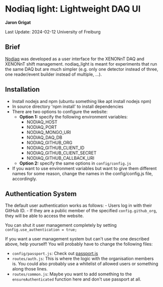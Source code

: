 # Nodiaq light: Lightweight DAQ UI #

**Jaron Grigat**

Last Update: 2024-02-12
University of Freiburg

## Brief ##
[Nodiaq](https://github.com/XENONnT/nodiaq) was developed as a user interface for the XENONnT DAQ and XENONnT shift management.
nodiaq_light is meant for experiments that run the same DAQ but are much simpler (e.g. only one detector instead of three, one reader/event builder instead of multiple, ...).

## Installation ##

- Install nodejs and npm (ubuntu something like apt install nodejs npm)
- In source directory 'npm install' to install dependencies
- There are two options to configure the website:
  - **Option 1:** specify the following environment variables:
    - NODIAQ_HOST
    - NODIAQ_PORT
    - NODIAQ_MONGO_URI
    - NODIAQ_DAQ_DB
    - NODIAQ_GITHUB_ORG
    - NODIAQ_GITHUB_CLIENT_ID
    - NODIAQ_GITHUB_CLIENT_SECRET
    - NODIAQ_GITHUB_CALLBACK_URI
  - **Option 2:** specify the same options in `config/config.js`
- If you want to use environment variables but want to give them different names for some reason, change the names in the config/config.js file, accordingly.

## Authentication System ##

The default user authentication works as follows:
    -  Users log in with their GitHub ID.
    -  If they are a public member of the specified `config.github_org`, they will be able to access the website.

You can shut it user management completely by setting `config.use_authentication = true;`

If you want a user management system but can't use the one described above, help yourself! You will probably have to change the following files:
  - `config/passport.js`: Check out [passport.js](https://www.passportjs.org/)
  - `routes/auth.js`: This is where the logic with the organisation members is. You could also probably use a whitelist of allowed users or something along those lines.
  - `routes/common.js`: Maybe you want to add something to the `ensureAuthenticated` function here and don't use passport at all.
